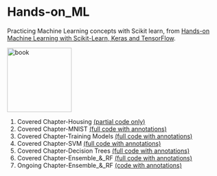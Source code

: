 # Hands-on_ML  
Practicing Machine Learning concepts with Scikit learn, from [Hands-on Machine Learning with Scikit-Learn, Keras and TensorFlow](https://www.oreilly.com/library/view/hands-on-machine-learning/9781492032632/).  
  
<img src="https://images-na.ssl-images-amazon.com/images/I/51aqYc1QyrL._SX379_BO1,204,203,200_.jpg" title="book" width="150" />

1. Covered Chapter-Housing [(partial code only)](https://github.com/SinXfactor/Hands-on_ML/blob/master/Ch-Housing.ipynb)  
2. Covered Chapter-MNIST [(full code with annotations)](https://github.com/SinXfactor/Hands-on_ML/blob/master/Ch-MNIST.ipynb)
3. Covered Chapter-Training Models [(full code with annotations)](https://github.com/SinXfactor/Hands-on_ML/blob/master/Ch-Models.ipynb)
4. Covered Chapter-SVM [(full code with annotations)](https://github.com/SinXfactor/Hands-on_ML/blob/master/Ch-SVM.ipynb)
5. Covered Chapter-Decision Trees [(full code with annotations)](https://github.com/SinXfactor/Hands-on_ML/blob/master/Ch-Decision_trees.ipynb)
6. Covered Chapter-Ensemble_&_RF [(full code with annotations)](https://github.com/SinXfactor/Hands-on_ML/blob/master/Ch-Ensemble_&_RF.ipynb)
7. Ongoing Chapter-Ensemble_&_RF [(code with annotations)](https://github.com/SinXfactor/Hands-on_ML/blob/master/Ch-K-Means_clustering.ipynb)
